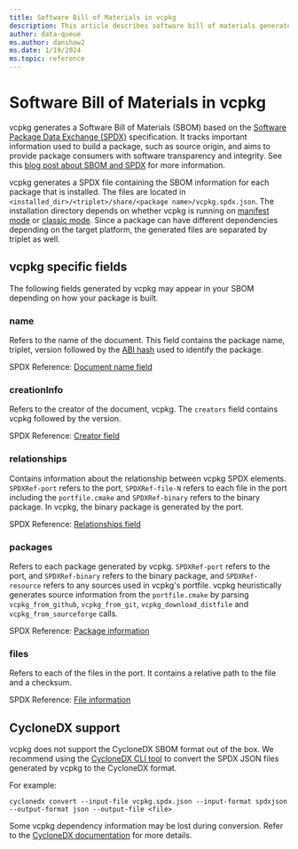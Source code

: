 ```yaml
---
title: Software Bill of Materials in vcpkg
description: This article describes software bill of materials generated by vcpkg.
author: data-queue
ms.author: danshaw2
ms.date: 1/19/2024
ms.topic: reference
---
```


# Software Bill of Materials in vcpkg

vcpkg generates a Software Bill of Materials (SBOM) based on the [Software
Package Data Exchange (SPDX)](https://spdx.github.io/spdx-spec/v2.3/)
specification. It tracks important information used to build a package, such as
source origin, and aims to provide package consumers with software transparency
and integrity. See this [blog post about SBOM and
SPDX](https://devblogs.microsoft.com/engineering-at-microsoft/generating-software-bills-of-materials-sboms-with-spdx-at-microsoft/)
for more information.

vcpkg generates a SPDX file containing the SBOM information for each package
that is installed. The files are located in
`<installed_dir>/<triplet>/share/<package name>/vcpkg.spdx.json`. The
installation directory depends on whether vcpkg is running on [manifest
mode](../concepts/manifest-mode.md) or [classic
mode](../concepts/classic-mode.md). Since a package can have different
dependencies depending on the target platform, the generated files are separated
by triplet as well.

## vcpkg specific fields
The following fields generated by vcpkg may appear in your SBOM depending on how your package is built.

### name
Refers to the name of the document. This field contains the package name, triplet, version followed by the [ABI hash](../reference/binarycaching.md#abi-hash) used to identify the package.

SPDX Reference: [Document name field](https://spdx.github.io/spdx-spec/v2.3/document-creation-information/#64-document-name-field)

### creationInfo
Refers to the creator of the document, vcpkg. The `creators` field contains vcpkg followed by the version.

SPDX Reference: [Creator field](https://spdx.github.io/spdx-spec/v2.3/document-creation-information/#68-creator-field)

### relationships
Contains information about the relationship between vcpkg SPDX elements. `SPDXRef-port` refers to the port, `SPDXRef-file-N` refers to each file in the port including the `portfile.cmake` and `SPDXRef-binary` refers to the binary package. In vcpkg, the binary package is generated by the port.

SPDX Reference: [Relationships field](https://spdx.github.io/spdx-spec/v2.3/relationships-between-SPDX-elements/)

### packages
Refers to each package generated by vcpkg. `SPDXRef-port` refers to the port, and `SPDXRef-binary` refers to the binary package, and `SPDXRef-resource` refers to any sources used in vcpkg's portfile. vcpkg heuristically generates source information from the `portfile.cmake` by parsing `vcpkg_from_github`, `vcpkg_from_git`, `vcpkg_download_distfile` and `vcpkg_from_sourceforge` calls.

SPDX Reference: [Package information](https://spdx.github.io/spdx-spec/v2.3/package-information/)

### files

Refers to each of the files in the port. It contains a relative path to the file and a checksum.

SPDX Reference: [File information](https://spdx.github.io/spdx-spec/v2.3/file-information/)

## CycloneDX support
vcpkg does not support the CycloneDX SBOM format out of the box. We recommend
using the [CycloneDX CLI tool](https://github.com/CycloneDX/cyclonedx-cli) to convert
the SPDX JSON files generated by vcpkg to the CycloneDX format.

For example:
```console
cyclonedx convert --input-file vcpkg.spdx.json --input-format spdxjson --output-format json --output-file <file>
```

Some vcpkg dependency information may be lost during conversion. Refer to the [CycloneDX 
documentation](https://github.com/CycloneDX/cyclonedx-cli?tab=readme-ov-file#spdx-format)
for more details.
